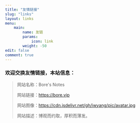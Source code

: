 ```yaml
---
title: "友情链接"
slug: "links"
layout: links
menu: 
    main:
        name: 友链
        params: 
            icon: link
        weight: -50
edit: false
comment: true
---
```


<style>
.article-footer {
    display: none;
  }
</style>
### 欢迎交换友情链接，本站信息：

> 网站名称：Bore's Notes
>
> 网站链接：https://bore.vip
>
> 网站图像：https://cdn.jsdelivr.net/gh/iwyang/pic/avatar.jpg
>
> 网站描述：博观而约取，厚积而薄发。


